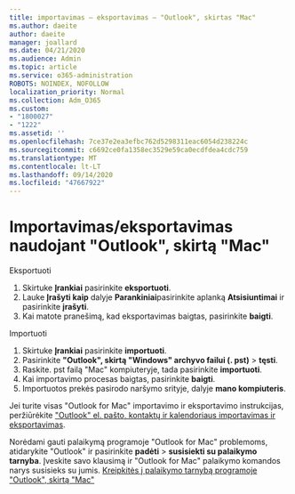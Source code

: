 ```yaml
---
title: importavimas – eksportavimas – "Outlook", skirtas "Mac"
ms.author: daeite
author: daeite
manager: joallard
ms.date: 04/21/2020
ms.audience: Admin
ms.topic: article
ms.service: o365-administration
ROBOTS: NOINDEX, NOFOLLOW
localization_priority: Normal
ms.collection: Adm_O365
ms.custom:
- "1800027"
- "1222"
ms.assetid: ''
ms.openlocfilehash: 7ce37e2ea3efbc762d5298311eac6054d238224c
ms.sourcegitcommit: c6692ce0fa1358ec3529e59ca0ecdfdea4cdc759
ms.translationtype: MT
ms.contentlocale: lt-LT
ms.lasthandoff: 09/14/2020
ms.locfileid: "47667922"
---
```

# <a name="importexport-in-outlook-for-mac"></a>Importavimas/eksportavimas naudojant "Outlook", skirtą "Mac" 

Eksportuoti
1. Skirtuke **Įrankiai** pasirinkite **eksportuoti**.
2. Lauke **Įrašyti kaip** dalyje **Parankiniai**pasirinkite aplanką **Atsisiuntimai** ir pasirinkite **įrašyti**.
3. Kai matote pranešimą, kad eksportavimas baigtas, pasirinkite **baigti**.

Importuoti
1. Skirtuke **Įrankiai** pasirinkite **importuoti**.
2. Pasirinkite **"Outlook", skirtą "Windows" archyvo failui (. pst)**  >  **tęsti**.
3. Raskite. pst failą "Mac" kompiuteryje, tada pasirinkite **importuoti**.
4. Kai importavimo procesas baigtas, pasirinkite **baigti**.
5. Importuotos prekės pasirodo naršymo srityje, dalyje **mano kompiuteris**.

Jei turite visas "Outlook for Mac" importavimo ir eksportavimo instrukcijas, peržiūrėkite ["Outlook" el. pašto, kontaktų ir kalendoriaus importavimas ir eksportavimas](https://support.office.com/article/92577192-3881-4502-b79d-c3bbada6c8ef#ID0EAACAAA=Mac). 

Norėdami gauti palaikymą programoje "Outlook for Mac" problemoms, atidarykite "Outlook" ir pasirinkite **padėti**  >  **susisiekti su palaikymo tarnyba**. Įveskite savo klausimą ir "Outlook for Mac" palaikymo komandos narys susisieks su jumis. [Kreipkitės į palaikymo tarnybą programoje "Outlook", skirtą "Mac"](https://go.microsoft.com/fwlink/?linkid=2002400&clcid=0x409)